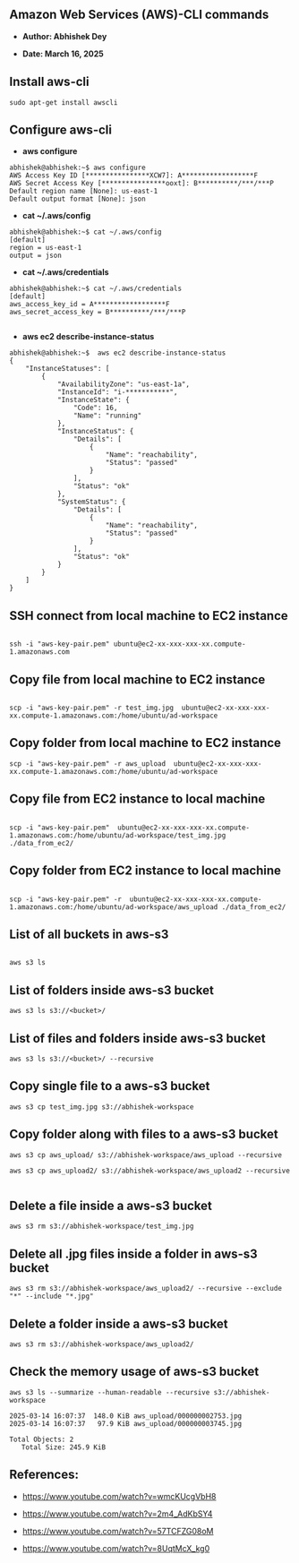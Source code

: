 ## Amazon Web Services (AWS)-CLI commands

* **Author: Abhishek Dey**

* **Date: March 16, 2025**

## Install aws-cli

```
sudo apt-get install awscli

```

## Configure aws-cli

* **aws configure**

```
abhishek@abhishek:~$ aws configure
AWS Access Key ID [****************XCW7]: A******************F
AWS Secret Access Key [****************ooxt]: B**********/***/***P
Default region name [None]: us-east-1
Default output format [None]: json

```
* **cat ~/.aws/config**

```
abhishek@abhishek:~$ cat ~/.aws/config 
[default]
region = us-east-1
output = json

```
* **cat ~/.aws/credentials**

```
abhishek@abhishek:~$ cat ~/.aws/credentials 
[default]
aws_access_key_id = A******************F
aws_secret_access_key = B**********/***/***P


```

* **aws ec2 describe-instance-status**

```
abhishek@abhishek:~$  aws ec2 describe-instance-status
{
    "InstanceStatuses": [
        {
            "AvailabilityZone": "us-east-1a",
            "InstanceId": "i-***********",
            "InstanceState": {
                "Code": 16,
                "Name": "running"
            },
            "InstanceStatus": {
                "Details": [
                    {
                        "Name": "reachability",
                        "Status": "passed"
                    }
                ],
                "Status": "ok"
            },
            "SystemStatus": {
                "Details": [
                    {
                        "Name": "reachability",
                        "Status": "passed"
                    }
                ],
                "Status": "ok"
            }
        }
    ]
}

```

## SSH connect from local machine to EC2 instance

```

ssh -i "aws-key-pair.pem" ubuntu@ec2-xx-xxx-xxx-xx.compute-1.amazonaws.com

```


## Copy file from local machine to EC2 instance

```

scp -i "aws-key-pair.pem" -r test_img.jpg  ubuntu@ec2-xx-xxx-xxx-xx.compute-1.amazonaws.com:/home/ubuntu/ad-workspace

```

## Copy folder from local machine to EC2 instance

```
scp -i "aws-key-pair.pem" -r aws_upload  ubuntu@ec2-xx-xxx-xxx-xx.compute-1.amazonaws.com:/home/ubuntu/ad-workspace

```

## Copy file from EC2 instance to local machine

```

scp -i "aws-key-pair.pem"  ubuntu@ec2-xx-xxx-xxx-xx.compute-1.amazonaws.com:/home/ubuntu/ad-workspace/test_img.jpg ./data_from_ec2/

```

## Copy folder from EC2 instance to local machine

```

scp -i "aws-key-pair.pem" -r  ubuntu@ec2-xx-xxx-xxx-xx.compute-1.amazonaws.com:/home/ubuntu/ad-workspace/aws_upload ./data_from_ec2/

```

## List of all buckets in aws-s3

```

aws s3 ls

```

## List of folders inside aws-s3 bucket

```
aws s3 ls s3://<bucket>/

```

## List of files and folders inside aws-s3 bucket

```
aws s3 ls s3://<bucket>/ --recursive

```
## Copy single file to a aws-s3 bucket

```
aws s3 cp test_img.jpg s3://abhishek-workspace

```

## Copy folder along with files to a aws-s3 bucket

```
aws s3 cp aws_upload/ s3://abhishek-workspace/aws_upload --recursive

aws s3 cp aws_upload2/ s3://abhishek-workspace/aws_upload2 --recursive


```

## Delete a file inside a aws-s3 bucket

```
aws s3 rm s3://abhishek-workspace/test_img.jpg

```

## Delete all .jpg files inside a folder in aws-s3 bucket

```
aws s3 rm s3://abhishek-workspace/aws_upload2/ --recursive --exclude "*" --include "*.jpg"

```

## Delete a folder inside a aws-s3 bucket

```
aws s3 rm s3://abhishek-workspace/aws_upload2/

```

## Check the memory usage of aws-s3 bucket

```
aws s3 ls --summarize --human-readable --recursive s3://abhishek-workspace

```

```
2025-03-14 16:07:37  148.0 KiB aws_upload/000000002753.jpg
2025-03-14 16:07:37   97.9 KiB aws_upload/000000003745.jpg

Total Objects: 2
   Total Size: 245.9 KiB

```

## References:


* https://www.youtube.com/watch?v=wmcKUcgVbH8

* https://www.youtube.com/watch?v=2m4_AdKbSY4

* https://www.youtube.com/watch?v=57TCFZG08oM

* https://www.youtube.com/watch?v=8UqtMcX_kg0

